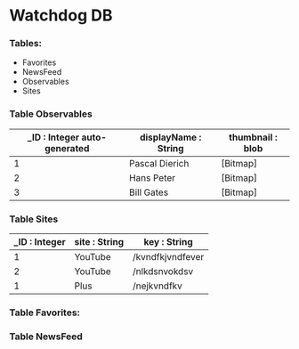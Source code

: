 # Watchdog DB

### Tables:

* Favorites
* NewsFeed
* Observables
* Sites

### Table Observables

|  _ID : Integer auto-generated |  displayName : String | thumbnail : blob |
|-------------------------------|-----------------------|------------------|
| 1                             | Pascal Dierich        | [Bitmap]         |
| 2                             | Hans Peter            | [Bitmap]         |
| 3                             | Bill Gates            | [Bitmap]         |

### Table Sites

|  _ID : Integer |  site : String | key : String     |
|----------------|----------------|------------------|
| 1              | YouTube        | /kvndfkjvndfever |
| 2              | YouTube        | /nlkdsnvokdsv    |
| 1              | Plus           | /nejkvndfkv      |

### Table Favorites:

### Table NewsFeed
